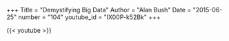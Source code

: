 +++
Title = "Demystifying Big Data"
Author = "Alan Bush"
Date = "2015-06-25"
number = "104"
youtube_id = "IX00P-k52Bk"
+++

{{< youtube >}}
